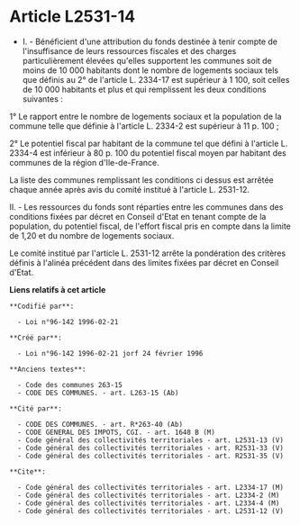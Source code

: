 # Article L2531-14

- I. - Bénéficient d'une attribution du fonds destinée à tenir compte de l'insuffisance de leurs ressources fiscales et des
charges particulièrement élevées qu'elles supportent les communes soit de moins de 10 000 habitants dont le nombre de
logements sociaux tels que définis au 2° de l'article L. 2334-17 est supérieur à 1 100, soit celles de 10 000 habitants et
plus et qui remplissent les deux conditions suivantes :

1° Le rapport entre le nombre de logements sociaux et la population de la commune telle que définie à l'article L. 2334-2 est
supérieur à 11 p. 100 ;

2° Le potentiel fiscal par habitant de la commune tel que défini à l'article L. 2334-4 est inférieur à 80 p. 100 du potentiel
fiscal moyen par habitant des communes de la région d'Ile-de-France.

La liste des communes remplissant les conditions ci dessus est arrêtée chaque année après avis du comité institué à l'article
L. 2531-12.

II. - Les ressources du fonds sont réparties entre les communes dans des conditions fixées par décret en Conseil d'Etat en
tenant compte de la population, du potentiel fiscal, de l'effort fiscal pris en compte dans la limite de 1,20 et du nombre de
logements sociaux.

Le comité institué par l'article L. 2531-12 arrête la pondération des critères définis à l'alinéa précédent dans des limites
fixées par décret en Conseil d'Etat.

**Liens relatifs à cet article**

	**Codifié par**:

	  - Loi n°96-142 1996-02-21

	**Créé par**:

	  - Loi n°96-142 1996-02-21 jorf 24 février 1996

	**Anciens textes**:

	  - Code des communes 263-15
	  - CODE DES COMMUNES. - art. L263-15 (Ab)

	**Cité par**:

	  - CODE DES COMMUNES. - art. R*263-40 (Ab)
	  - CODE GENERAL DES IMPOTS, CGI. - art. 1648 B (M)
	  - Code général des collectivités territoriales - art. L2531-13 (V)
	  - Code général des collectivités territoriales - art. R2531-33 (V)
	  - Code général des collectivités territoriales - art. R2531-35 (V)

	**Cite**:

	  - Code général des collectivités territoriales - art. L2334-17 (M)
	  - Code général des collectivités territoriales - art. L2334-2 (M)
	  - Code général des collectivités territoriales - art. L2334-4 (M)
	  - Code général des collectivités territoriales - art. L2531-12 (V)
